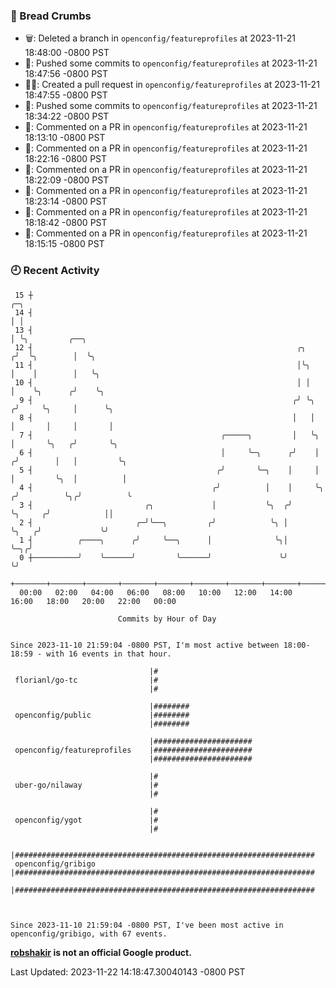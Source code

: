 ### 🍞 Bread Crumbs

 * 🗑: Deleted a branch in `openconfig/featureprofiles` at 2023-11-21 18:48:00 -0800 PST
 * 🚢: Pushed some commits to `openconfig/featureprofiles` at 2023-11-21 18:47:56 -0800 PST
 * ✍🏼: Created a pull request in `openconfig/featureprofiles` at 2023-11-21 18:47:55 -0800 PST
 * 🚢: Pushed some commits to `openconfig/featureprofiles` at 2023-11-21 18:34:22 -0800 PST
 * 💬: Commented on a PR in  `openconfig/featureprofiles` at 2023-11-21 18:13:10 -0800 PST
 * 💬: Commented on a PR in  `openconfig/featureprofiles` at 2023-11-21 18:22:16 -0800 PST
 * 💬: Commented on a PR in  `openconfig/featureprofiles` at 2023-11-21 18:22:09 -0800 PST
 * 💬: Commented on a PR in  `openconfig/featureprofiles` at 2023-11-21 18:23:14 -0800 PST
 * 💬: Commented on a PR in  `openconfig/featureprofiles` at 2023-11-21 18:18:42 -0800 PST
 * 💬: Commented on a PR in  `openconfig/featureprofiles` at 2023-11-21 18:15:15 -0800 PST

### 🕘 Recent Activity
```
 15 ┼                                                                            ╭─╮
 14 ┤                                                                            │ │
 13 ┤                                                                            │ ╰╮         ╭──╮
 12 ┤                                                           ╭╮              ╭╯  ╰╮        │  ╰╮
 11 ┤                                                           │╰╮             │    │        │   ╰╮
 10 ┤                                                           │ │             │    ╰╮      ╭╯    ╰╮
  9 ┤                                                          ╭╯ ╰╮           ╭╯     ╰╮     │      ╰╮
  8 ┤                                                          │   │           │       │     │       │
  7 ┤                                          ╭─────╮         │   ╰╮          │       ╰╮   ╭╯       ╰╮
  6 ┤                                          │     ╰─╮      ╭╯    │         ╭╯        │   │         ╰╮
  5 ┤                                         ╭╯       ╰─╮    │     │         │         ╰╮  │          │
  4 ┤                                        ╭╯          │    │     ╰╮       ╭╯          ╰╮╭╯          ╰
  3 ┤                         ╭╮             │           ╰╮  ╭╯      ╰╮     ╭╯            ││
  2 ┤                       ╭─╯╰──╮         ╭╯            ╰╮ │        ╰╮   ╭╯             ╰╯
  1 ┤          ╭────╮      ╭╯     ╰──╮      │              ╰╮│         ╰─╮╭╯
  0 ┼──────────╯    ╰──────╯         ╰──────╯               ╰╯           ╰╯
    +───────+───────+───────+───────+───────+───────+───────+───────+───────+───────+───────+───────+────
  00:00   02:00   04:00   06:00   08:00   10:00   12:00   14:00   16:00   18:00   20:00   22:00   00:00   

						Commits by Hour of Day


Since 2023-11-10 21:59:04 -0800 PST, I'm most active between 18:00-18:59 - with 16 events in that hour.

```



```
                               |#
 florianl/go-tc                |#
                               |#

                               |########
 openconfig/public             |########
                               |########

                               |######################
 openconfig/featureprofiles    |######################
                               |######################

                               |#
 uber-go/nilaway               |#
                               |#

                               |#
 openconfig/ygot               |#
                               |#

                               |###################################################################
 openconfig/gribigo            |###################################################################
                               |###################################################################



Since 2023-11-10 21:59:04 -0800 PST, I've been most active in openconfig/gribigo, with 67 events.

```
**[robshakir](mailto:robjs@google.com) is not an official Google product.**  


Last Updated: 2023-11-22 14:18:47.30040143 -0800 PST
